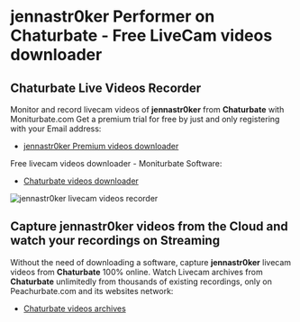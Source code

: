 # jennastr0ker Performer on Chaturbate - Free LiveCam videos downloader

## Chaturbate Live Videos Recorder

Monitor and record livecam videos of **jennastr0ker** from **Chaturbate** with Moniturbate.com
Get a premium trial for free by just and only registering with your Email address:
* [jennastr0ker Premium videos downloader](https://moniturbate.com/request-demo-licence-key.html)

Free livecam videos downloader - Moniturbate Software:
* [Chaturbate videos downloader](https://moniturbate.com/moniturbate-download-software.html)

![jennastr0ker livecam videos recorder](https://peachurnet.com/templates/moniturbate-software.png)


## Capture jennastr0ker videos from the Cloud and watch your recordings on Streaming

Without the need of downloading a software, capture **jennastr0ker** livecam videos from **Chaturbate** 100% online.
Watch Livecam archives from **Chaturbate** unlimitedly from thousands of existing recordings, only on Peachurbate.com and its websites network:
* [Chaturbate videos archives](https://peachurnet.com/)